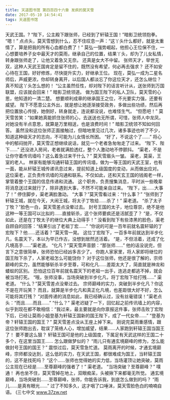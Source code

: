 ```yaml
---
title: 天道图书馆 第四百四十六章 发疯的莫天雪
date: 2017-05-10 14:54:41
tags: 天道图书馆
---
```


天武王国。?
“陛下，公主殿下跟张师，已经到了轩辕王国！”暗影卫统领抱拳。
“嗯！”
点点头，莫天雪想到什么，忍不住叹息一声：“这丫头什么都好，就是太重情了，算是把我的所有心血都白费了！”
莫弘一强势崛起，他担心王位保不住，一心想要培养子女中最天才的莫雨，继承自己的位置，结果丫头，却为了儿女私情，转身跟张师走了，让他又着急又无奈。
还真是女大不中留。
张师天才，举世无双，这种人天武王国肯定是留不住的，既然没有希望，何必再去强求？
还不如安心待在王国，好好修炼，尽快提升实力，好继承王位。
现在，莫弘一成为二星名师后，声威更浓，你却转身离开，以后国人都淡忘了你这位天才，还怎么继位？
真不知这丫头怎么想的！
“公主虽然任性，却对陛下的话言听计从，送张师到万国联盟，应该就会回来！”
暗影卫统领道。
做为国王陛下的私人卫队，莫天雪的心思，他知道的一清二楚。
想要顺利成章的继承国王之位，不光要实力强，还要有威望。
陛下不愿意公主外出，就是想让她逐渐接受政务，多做出些功绩，然后再把位置放心传授，她倒好，转身就走，连说都没说，也难怪生气。
“但愿吧！”
莫天雪苦笑：“如果她真能抓住张师的心，去送送也无所谓，可惜，张师人中龙凤，对她没有半点意思，就算是万里相送，也是浪费时间！”
暗影卫统领不知如何回答。
虽然没和这位张师正面接触过，但暗地里见过几次，诸多事迹也听了不少，知道这种级天才的志向，不可能为儿女情长所困。
“好了，不说这个了……”
将心中的郁闷抛开，莫天雪正想继续说话，就见一个老者急匆匆走了过来。
“陛下、陛下……”
还没进入房间，老者就满脸透红，整个人激动地不停颤抖。
“渠老，不是让你守着传讯墙吗？这么着急过来干什么？”
莫天雪眉头一皱。
渠老，莫渠，王室的老人。
林家有能够沟通轩辕王国的传讯墙，做为一等王国的天武王室，也有一面，能从轩辕王城传递讯息过来，提前知道上级国度的变动，从而做出应对。
这位渠老，正负责传讯墙的沟通和联系。不仅如此，还和天玄王国的钱阁老一样，掌管着整个王国的信息传递和流通。
这个职务，负责搜集消息，平时派一些晚辈将消息送过来就行了，除非遇到大事，不然不可能亲自过来。
“陛下，出……大事了！”
停住脚步，渠老满脸激动。
“大事？”莫天雪看过来：“什么事？”
“张师到了轩辕王城，就在今天，大闹王城，将太子丁牧给……杀了！”
渠老道。
“杀了太子丁牧？”脸色一白，莫天雪差点没晕过去。
封号王国的太子，地位尊崇，绝不是他这种一等王国可以比拟的……直接斩杀，这个张师要疯还是活腻歪了？
“是，不仅如此，还是在丁牧太子的继位大典上动得手！”
没看到陛下有些漆黑的脸色，渠老自顾自的回答：“结果引出了老祖丁宏……”
“你说的可是一百年前就名震轩辕的丁宏陛下？他……还活着？”莫天雪一晃。
这位丁宏陛下，一百多年前就达到半步化凡，名震天下，本以为早已作古，没想到居然还活着。
“是，不但活着，还成了化凡境高手……”渠老道。
“化凡？”莫天雪声音颤：“那张师……”
他的话没说完，但言下之意很简单，张师恐怕已经凶多吉少了。
你跑人家家里，将人家即将继位的国王陛下杀了，人家老祖怎么可能饶你？
对于这位张师，他还是很了解的，宗师巅峰的实力，虽然能够斩杀半步至尊，可和化凡……差距太大了，简直就是神龙和蝼蚁的区别。
恐怕这位百年前就名震天下的老祖一出手，连逃走都逃不掉，就会被当场打死。
“哦，张师没事，当场突破到半步化凡，将丁宏陛下给打残……”
渠老道。
“什么？”莫天雪差点没晕过去。
宗师巅峰的实力，突破到半步化凡？你这不是在开玩笑？
而且，就算是半步化凡和真正化凡境，也差距很大好不好，怎么可能将其打残？
“对面传递的消息如此，我已经确认过，没有丝毫错误！”渠老点头：“而且……而且……”
“什么？”
渠老迟疑了一下，回忆起之前传讯墙上的内容，似乎到现在都不敢相信：“我过来，最主要就是向你禀报这件事，张师击败丁宏陛下后，已经让莫雨小姐登基为轩辕王国新的国王陛下，成了一代女帝……”
“登基为帝？轩辕王国的国王？”
莫天雪差点没从王座上掉下来。
刚说完莫雨重感情，跟这位张师跑出去，耽误了笼络人心，增加威望，结果……人家跑到轩辕王国当国王了！
要不要这么狠？
轩辕王国可是他的上级国度，下属足有天武这样的王国二十多个，在这里当国王……
怎么跟做梦似的？
“雨儿只有通玄境巅峰的修为，怎么能做封号王国的国王？”
震惊过后，莫天雪急忙道。
莫雨离开的时候，才通玄境巅峰，宗师都没达到，这么低的实力，在天武王国，都很难成为国王，当轩辕王国的，这不是找死吗？
“这个……张师也觉得她的实力低，当场灌顶让她突破，莫雨公主现在已经是……至尊巅峰的强者了！”
渠老道。
“当场突破？至尊巅峰？”
噗通！
再也坐不住，莫天雪掉在地上，双眼痴呆，头被揪下来都毫无所觉。
通玄境巅峰，当场突破到……至尊巅峰，张师，你能告诉我，到底怎么做到的吗？
“雨儿……是真有眼光……”
过了不知多久，这才咽了口唾沫，莫天雪脸色白的喃喃自语。
(三七中文 www.37zw.net